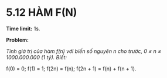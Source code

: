 # 5.12 HÀM F(N)

**Time limit:** 1s.

**Problem:**

*Tính giá trị của hàm f(n) với biến số nguyên n cho trước, 0 $\leq$ n $\leq$ 1000.000.000 (1 tỷ). Biết:*

f(0) = 0; f(1) = 1; f(2n) = f(n); f(2n + 1) = f(n) + f(n + 1).

#